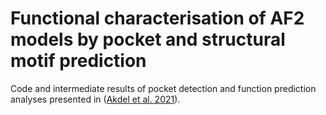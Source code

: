 # Functional characterisation of AF2 models by pocket and structural motif prediction
Code and intermediate results of pocket detection and function prediction analyses presented in ([Akdel et al. 2021](https://doi.org/10.1101/2021.09.26.461876 "")).